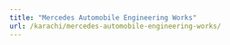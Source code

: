 ```yaml
---
title: "Mercedes Automobile Engineering Works"
url: /karachi/mercedes-automobile-engineering-works/
---
```

